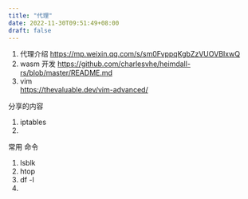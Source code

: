 ```yaml
---
title: "代理"
date: 2022-11-30T09:51:49+08:00
draft: false 
---
```


1. 代理介绍
https://mp.weixin.qq.com/s/sm0FvppqKgbZzVUOVBIxwQ
2. wasm 开发
https://github.com/charlesvhe/heimdall-rs/blob/master/README.md
3. vim  
https://thevaluable.dev/vim-advanced/


分享的内容
1. iptables
2. 

常用 命令
1. lsblk
2. htop
3. df -l
4. 
